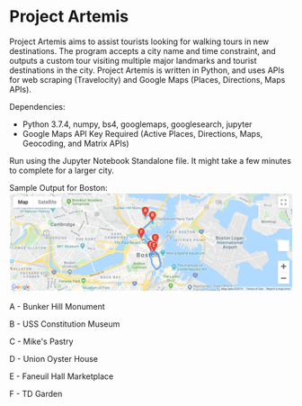 # Project Artemis
 
 Project Artemis aims to assist tourists looking for walking tours in new destinations. The program accepts a city name and time constraint, and outputs a custom tour visiting multiple major landmarks and tourist destinations in the city. Project Artemis is written in Python, and uses APIs for web scraping (Travelocity) and Google Maps (Places, Directions, Maps APIs).
 
 Dependencies:
 * Python 3.7.4, numpy, bs4, googlemaps, googlesearch, jupyter
 * Google Maps API Key Required (Active Places, Directions, Maps, Geocoding, and Matrix APIs)

Run using the Jupyter Notebook Standalone file. It might take a few minutes to complete for a larger city.

Sample Output for Boston:
![Sample Output](https://github.com/avgupta456/Artemis/blob/master/images/Boston.PNG)

A - Bunker Hill Monument

B - USS Constitution Museum

C - Mike's Pastry

D - Union Oyster House

E - Faneuil Hall Marketplace

F - TD Garden
